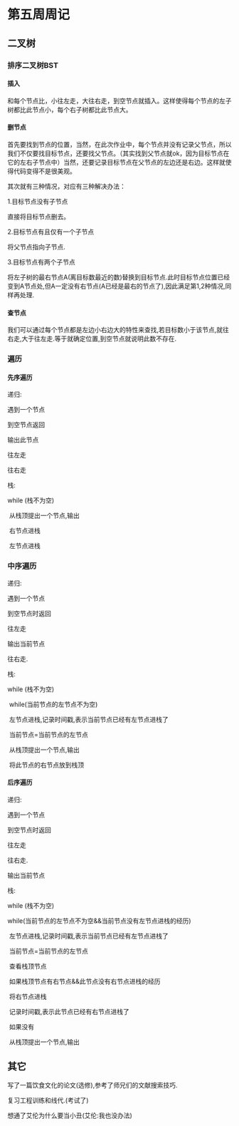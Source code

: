 # 第五周周记



## 二叉树

### 排序二叉树BST



#### 插入

和每个节点比，小往左走，大往右走，到空节点就插入。这样使得每个节点的左子树都比此节点小，每个右子树都比此节点大。



#### 删节点

首先要找到节点的位置，当然，在此次作业中，每个节点并没有记录父节点，所以我们不仅要找目标节点，还要找父节点。（其实找到父节点就ok，因为目标节点在它的左右子节点中）当然，还要记录目标节点在父节点的左边还是右边。这样就使得代码变得不是很美观。

其次就有三种情况，对应有三种解决办法：

1.目标节点没有子节点

直接将目标节点删去。

2.目标节点有且仅有一个子节点

将父节点指向子节点.

3.目标节点有两个子节点

将左子树的最右节点A(离目标数最近的数)替换到目标节点.此时目标节点位置已经变到A节点处,但A一定没有右节点(A已经是最右的节点了),因此满足第1,2种情况,同样再处理.



#### 查节点

我们可以通过每个节点都是左边小右边大的特性来查找,若目标数小于该节点,就往右走,大于往左走.等于就确定位置,到空节点就说明此数不存在.



### 遍历

#### 先序遍历

递归:

遇到一个节点

到空节点返回

输出此节点

往左走

往右走



栈:

while (栈不为空)

​	从栈顶提出一个节点,输出

​	右节点进栈

​	左节点进栈



###  中序遍历

递归:

遇到一个节点

到空节点时返回

往左走

输出当前节点

往右走.



栈:

while (栈不为空)

​	while(当前节点的左节点不为空) 

​		左节点进栈,记录时间戳,表示当前节点已经有左节点进栈了

​		当前节点=当前节点的左节点

​	从栈顶提出一个节点,输出

​	将此节点的右节点放到栈顶



#### 后序遍历

递归:

遇到一个节点

到空节点时返回

往左走

往右走.

输出当前节点



栈:

while (栈不为空)

​	while(当前节点的左节点不为空&&当前节点没有左节点进栈的经历) 

​		左节点进栈,记录时间戳,表示当前节点已经有左节点进栈了

​		当前节点=当前节点的左节点

​	查看栈顶节点

​	如果栈顶节点有右节点&&此节点没有右节点进栈的经历

​		将右节点进栈

​		记录时间戳,表示此节点已经有右节点进栈了

​	如果没有

​		从栈顶提出一个节点,输出



## 其它

写了一篇饮食文化的论文(选修),参考了师兄们的文献搜索技巧.

复习工程训练和线代.(考试了)

想通了艾伦为什么要当小丑(艾伦:我也没办法)